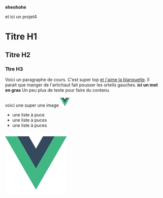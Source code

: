 **eheohohe** 

et ici un projet4

# Titre H1
## Titre H2
### Ttre H3

Voici un paragraphe de cours. C'est super top [et j'aime la blanquette](www.google.com). 
Il parait que manger de l'artichaut fait pousser les orteils gauches. **ici un mot en gras** Un peu plus de texte pour faire du contenu

voici une super une image 
![image](../../../dist/img/icons/favicon-32x32.png)

- une liste à puce
- une liste à puces
- une liste à puces

![logo](../../assets/logo.png)